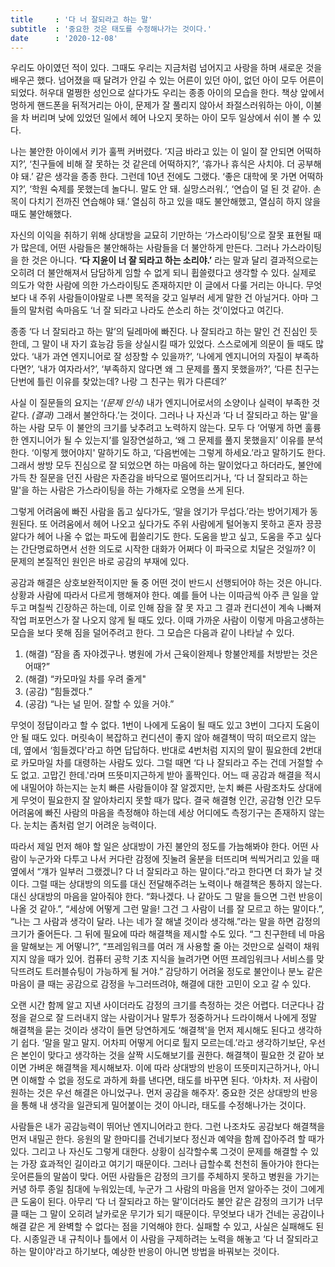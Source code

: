 ```yaml
---
title     : '다 너 잘되라고 하는 말'
subtitle  : '중요한 것은 태도를 수정해나가는 것이다.'
date      : '2020-12-08'
---
```


우리도 아이였던 적이 있다. 그때도 우리는 지금처럼 넘어지고 사랑을 하며 새로운 것을 배우곤 했다. 넘어졌을 때 달려가 안길 수 있는 어른이 있던 아이, 없던 아이 모두 어른이 되었다. 허우대 멀쩡한 성인으로 살다가도 우리는 종종 아이의 모습을 한다. 책상 앞에서 멍하게 핸드폰을 뒤적거리는 아이, 문제가 잘 풀리지 않아서 좌절스러워하는 아이, 이불을 차 버리며 낮에 있었던 일에서 헤어 나오지 못하는 아이 모두 일상에서 쉬이 볼 수 있다.

나는 불안한 아이에서 키가 훌쩍 커버렸다. ‘지금 바라고 있는 이 일이 잘 안되면 어떡하지?’, ‘친구들에 비해 잘 못하는 것 같은데 어떡하지?’, ‘휴가나 휴식은 사치야. 더 공부해야 돼.’ 같은 생각을 종종 한다. 그런데 10년 전에도 그랬다. ‘좋은 대학에 못 가면 어떡하지?’, ‘학원 숙제를 못했는데 놀다니. 말도 안 돼. 실망스러워.’, ‘연습이 덜 된 것 같아. 손목이 다치기 전까진 연습해야 돼.’ 열심히 하고 있을 때도 불안해했고, 열심히 하지 않을 때도 불안해했다.

자신의 이익을 취하기 위해 상대방을 교묘히 기만하는 ‘가스라이팅’으로 잘못 표현될 때가 많은데, 어떤 사람들은 불안해하는 사람들을 더 불안하게 만든다. 그러나 가스라이팅을 한 것은 아니다. **‘다 지윤이 너 잘 되라고 하는 소리야.’** 라는 말과 달리 결과적으로는 오히려 더 불안해져서 담담하게 임할 수 없게 되니 휩쓸렸다고 생각할 수 있다. 실제로 의도가 악한 사람에 의한 가스라이팅도 존재하지만 이 글에서 다룰 거리는 아니다. 무엇보다 내 주위 사람들이야말로 나쁜 목적을 갖고 일부러 세게 말한 건 아닐거다. 아마 그들의 말처럼 속마음도 ‘너 잘 되라고 나라도 쓴소리 하는 것’이었다고 여긴다.

종종 ‘다 너 잘되라고 하는 말’의 딜레마에 빠진다. 나 잘되라고 하는 말인 건 진심인 듯한데, 그 말이 내 자기 효능감 등을 상실시킬 때가 있었다. 스스로에게 의문이 들 때도 많았다. ‘내가 과연 엔지니어로 잘 성장할 수 있을까?’, ‘나에게 엔지니어의 자질이 부족하다면?’, ‘내가 여자라서?’, ‘부족하지 않다면 왜 그 문제를 풀지 못했을까?’, ‘다른 친구는 단번에 틀린 이유를 찾았는데? 나랑 그 친구는 뭐가 다른데?’

사실 이 질문들의 요지는 ‘*(문제 인식)* 내가 엔지니어로서의 소양이나 실력이 부족한 것 같다. *(결과)* 그래서 불안하다.’는 것이다. 그러나 나 자신과 ‘다 너 잘되라고 하는 말'을 하는 사람 모두 이 불안의 크기를 낮추려고  노력하지 않는다. 모두 다 ‘어떻게 하면 훌륭한 엔지니어가 될 수 있는지’를 일장연설하고, ‘왜 그 문제를 풀지 못했을지’ 이유를 분석한다. ‘이렇게 했어야지' 말하기도 하고, ‘다음번에는 그렇게 하세요.’라고 말하기도 한다. 그래서 쌍방 모두 진심으로 잘 되었으면 하는 마음에 하는 말이었다고 하더라도, 불안에 가득 찬 질문을 던진 사람은 자존감을 바닥으로 떨어뜨리거나, ‘다 너 잘되라고 하는 말'을 하는 사람은 가스라이팅을 하는 가해자로 오명을 쓰게 된다.

그렇게 어려움에 빠진 사람을 돕고 싶다가도, ‘말을 얹기가 무섭다.’라는 방어기제가 동원된다. 또 어려움에서 헤어 나오고 싶다가도 주위 사람에게 털어놓지 못하고 혼자 끙끙 앓다가 헤어 나올 수 없는 파도에 휩쓸리기도 한다. 도움을 받고 싶고, 도움을 주고 싶다는 간단명료하면서 선한 의도로 시작한 대화가 어쩌다 이 파국으로 치달은 것일까? 이 문제의 본질적인 원인은 바로 공감의 부재에 있다.

공감과 해결은 상호보완적이지만 둘 중 어떤 것이 반드시 선행되어야 하는 것은 아니다. 상황과 사람에 따라서 다르게 행해져야 한다. 예를 들어 나는 이따금씩 아주 큰 일을 앞두고 며칠씩 긴장하곤 하는데, 이로 인해 잠을 잘 못 자고 그 결과 컨디션이 계속 나빠져 작업 퍼포먼스가 잘 나오지 않게 될 때도 있다. 이때 가까운 사람이 이렇게 마음고생하는 모습을 보다 못해 짐을 덜어주려고 한다. 그 모습은 다음과 같이 나타날 수 있다.

1. (해결) “잠을 좀 자야겠구나. 병원에 가서 근육이완제나 항불안제를 처방받는 것은 어때?”
2. (해결) “카모마일 차를 우려 줄게"
3. (공감) “힘들겠다.”
4. (공감) “나는 널 믿어. 잘할 수 있을 거야.”

무엇이 정답이라고 할 수 없다. 1번이 나에게 도움이 될 때도 있고 3번이 그다지 도움이 안 될 때도 있다. 머릿속이 복잡하고 컨디션이 좋지 않아 해결책이 딱히 떠오르지 않는데, 옆에서 ‘힘들겠다'라고 하면 답답하다. 반대로 4번처럼 지지의 말이 필요한데 2번대로 카모마일 차를 대령하는 사람도 있다. 그럴 때면 ‘다 나 잘되라고 주는 건데 거절할 수도 없고. 고맙긴 한데.'라며 뜨뜻미지근하게 받아 홀짝인다. 어느 때 공감과 해결을 적시에 내밀어야 하는지는 눈치 빠른 사람들이야 잘 알겠지만, 눈치 빠른 사람조차도 상대에게 무엇이 필요한지 잘 알아차리지 못할 때가 많다. 결국 해결형 인간, 공감형 인간 모두 어려움에 빠진 사람의 마음을 측정해야 하는데 세상 어디에도 측정기구는 존재하지 않는다. 눈치는 좀처럼 얻기 어려운 능력이다.

따라서 제일 먼저 해야 할 일은 상대방이 가진 불안의 정도를 가늠해봐야 한다. 어떤 사람이 누군가와 다투고 나서 커다란 감정에 짓눌려 울분을 터뜨리며 씩씩거리고 있을 때 옆에서 “걔가 일부러 그랬겠니? 다 너 잘되라고 하는 말이다.”라고 한다면 더 화가 날 것이다. 그럴 때는 상대방의 의도를 대신 전달해주려는 노력이나 해결책은 통하지 않는다. 대신 상대방의 마음을 알아줘야 한다. “화나겠다. 나 같아도 그 말을 들으면 그런 반응이 나올 것 같아.”, “세상에 어떻게 그런 말을! 그건 그 사람이 너를 잘 모르고 하는 말이다.”, “나는 그 사람과 생각이 달라. 나는 네가 잘 해낼 것이라 생각해.”라는 말을 하면 감정의 크기가 줄어든다. 그 뒤에 필요에 따라 해결책을 제시할 수도 있다. “그 친구한테 네 마음을 말해보는 게 어떻니?”, “프레임워크를 여러 개 사용할 줄 아는 것만으로 실력이 채워지지 않을 때가 있어. 컴퓨터 공학 기초 지식을 늘려가면 어떤 프레임워크나 서비스를 맞닥뜨려도 트러블슈팅이 가능하게 될 거야.” 감당하기 어려울 정도로 불안이나 분노 같은 마음이 클 때는 공감으로 감정을 누그러뜨려야, 해결에 대한 고민이 오고 갈 수 있다.

오랜 시간 함께 알고 지낸 사이더라도 감정의 크기를 측정하는 것은 어렵다. 더군다나 감정을 겉으로 잘 드러내지 않는 사람이거나 말투가 정중하거나 드라이해서 나에게 정말 해결책을 묻는 것이라 생각이 들면 당연하게도 ‘해결책'을 먼저 제시해도 된다고 생각하기 쉽다. ‘말을 말고 말지. 어차피 어떻게 어디로 튈지 모르는데.’라고 생각하기보단, 우선은 본인이 맞다고 생각하는 것을 살짝 시도해보기를 권한다. 해결책이 필요한 것 같아 보이면 가벼운 해결책을 제시해보자. 이에 따라 상대방의 반응이 뜨뜻미지근하거나, 아니면 이해할 수 없을 정도로 과하게 화를 낸다면, 태도를 바꾸면 된다. ‘아차차. 저 사람이 원하는 것은 우선 해결은 아니었구나. 먼저 공감을 해주자’. 중요한 것은 상대방의 반응을 통해 내 생각을 일관되게 밀어붙이는 것이 아니라, 태도를 수정해나가는 것이다.

사람들은 내가 공감능력이 뛰어난 엔지니어라고 한다. 그런 나조차도 공감보다 해결책을 먼저 내밀곤 한다. 응원의 말 한마디를 건네기보다 정신과 예약을 함께 잡아주려 할 때가 있다. 그리고 나 자신도 그렇게 대한다. 상황이 심각할수록 그것이 문제를 해결할 수 있는 가장 효과적인 길이라고 여기기 때문이다. 그러나 급할수록 천천히 돌아가야 한다는 웃어른들의 말씀이 맞다. 어떤 사람들은 감정의 크기를 주체하지 못하고 병원을 가기는커녕 하루 종일 침대에 누워있는데, 누군가 그 사람의 마음을 먼저 알아주는 것이 그에게 큰 도움이 된다. 아무리 ‘다 너 잘되라고 하는 말’이더라도 불안 같은 감정의 크기가 너무 클 때는 그 말이 오히려 날카로운 무기가 되기 때문이다. 무엇보다 내가 건네는 공감이나 해결 같은 게 완벽할 수 없다는 점을 기억해야 한다. 실패할 수 있고, 사실은 실패해도 된다. 시종일관 내 규칙이나 틀에서 이 사람을 구제하려는 노력을 해놓고 ‘다 너 잘되라고 하는 말이야'라고 하기보다, 예상한 반응이 아니면 방법을 바꿔보는 것이다.
